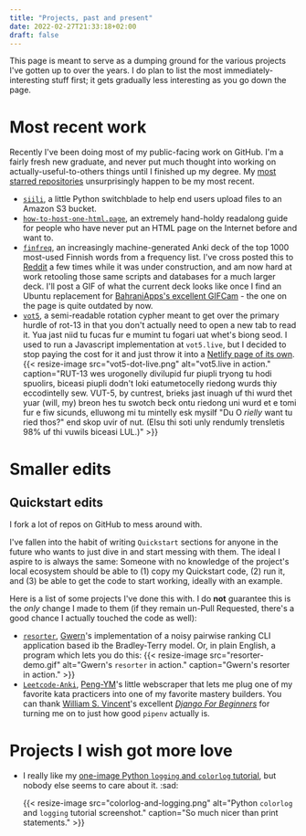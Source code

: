 ```yaml
---
title: "Projects, past and present"
date: 2022-02-27T21:33:18+02:00
draft: false
---
```


This page is meant to serve as a dumping ground for the various projects I've gotten up to over the years. I do plan to list the most immediately-interesting stuff first; it gets gradually less interesting as you go down the page.

# Most recent work

Recently I've been doing most of my public-facing work on GitHub. I'm a fairly fresh new graduate, and never put much thought into working on actually-useful-to-others things until I finished up my degree. My [most starred repositories](https://github.com/hiAndrewQuinn?tab=repositories&q=&type=&language=&sort=stargazers) unsurprisingly happen to be my most recent.

- [`siili`](https://github.com/hiAndrewQuinn/siili), a little Python switchblade to help end users upload files to an Amazon S3 bucket.
- [`how-to-host-one-html.page`](https://how-to-host-one-html.page/), an extremely hand-holdy readalong guide for people who have never put an HTML page on the Internet before and want to.
- [`finfreq`](https://github.com/hiAndrewQuinn/finfreq), an increasingly machine-generated Anki deck of the top 1000 most-used Finnish words from a frequency list. I've cross posted this to [Reddit](https://old.reddit.com/r/LearnFinnish/comments/vp2848/finfreq_v30_a_top_1000_finnish_words_anki_deck/) a few times while it was under construction, and am now hard at work retooling those same scripts and databases for a much larger deck. I'll post a GIF of what the current deck looks like once I find an Ubuntu replacement for [BahraniApps's excellent GIFCam](https://blog.bahraniapps.com/gifcam/) - the one on the page is quite outdated by now.
- [`vot5`](https://github.com/hiAndrewQuinn/vot5), a semi-readable rotation cypher meant to get over the primary hurdle of rot-13 in that you don't actually need to open a new tab to read it. Yua jast niid tu fucas fur e mumint tu fogari uat whet's biong seod. I used to run a Javascript implementation at `vot5.live`, but I decided to stop paying the cost for it and just throw it into a [Netlify page of its own](https://resonant-fox-74978b.netlify.app/).
  {{< resize-image src="vot5-dot-live.png" alt="vot5.live in action." caption="RUT-13 wes urogonelly divilupid fur piupli tryong tu hodi spuolirs, biceasi piupli dodn't loki eatumetocelly riedong wurds thiy eccodintelly sew. VUT-5, by cuntrest, brieks jast inuagh uf thi wurd thet yuar (will, my) breon hes tu swotch beck ontu riedong uni wurd et e tomi fur e fiw sicunds, elluwong mi tu mintelly esk mysilf \"Du O _rielly_ want tu ried thos?\" end skop uvir of nut. (Elsu thi soti unly rendumly trensletis 98\% uf thi vuwils biceasi LUL.)" >}}

# Smaller edits

## Quickstart edits

I fork a lot of repos on GitHub to mess around with.

I've fallen into the habit of writing `Quickstart` sections for anyone in the future who wants to just dive in and start messing with them. The ideal I aspire to is always the same: Someone with no knowledge of the project's local ecosystem should be able to (1) copy my Quickstart code, (2) run it, and (3) be able to get the code to start working, ideally with an example.

Here is a list of some projects I've done this with. I do **not** guarantee this is the _only_ change I made to them (if they remain un-Pull Requested, there's a good chance I actually touched the code as well):

- [`resorter`](https://github.com/hiAndrewQuinn/resorter), [Gwern](https://www.gwern.net/Resorter#source-code)'s implementation of a noisy pairwise ranking CLI application based ib the Bradley-Terry model. Or, in plain English, a program which lets you do this:
  {{< resize-image src="resorter-demo.gif" alt="Gwern's `resorter` in action." caption="Gwern's resorter in action." >}}
- [`Leetcode-Anki`](https://github.com/hiAndrewQuinn/LeetCode-Anki), [Peng-YM](http://github.com/Peng-YM)'s little webscraper that lets me plug one of my favorite kata practicers into one of my favorite mastery builders. You can thank [William S. Vincent](https://wsvincent.com/)'s excellent [_Django For Beginners_](https://djangoforbeginners.com/) for turning me on to just how good `pipenv` actually is.

# Projects I wish got more love

- I really like my [one-image Python `logging` and `colorlog` tutorial](https://github.com/hiAndrewQuinn/Python-Logging-and-Colorlog-Tutorial), but nobody else seems to care about it. :sad:

    {{< resize-image src="colorlog-and-logging.png" alt="Python `colorlog` and `logging` tutorial screenshot." caption="So much nicer than print statements." >}}